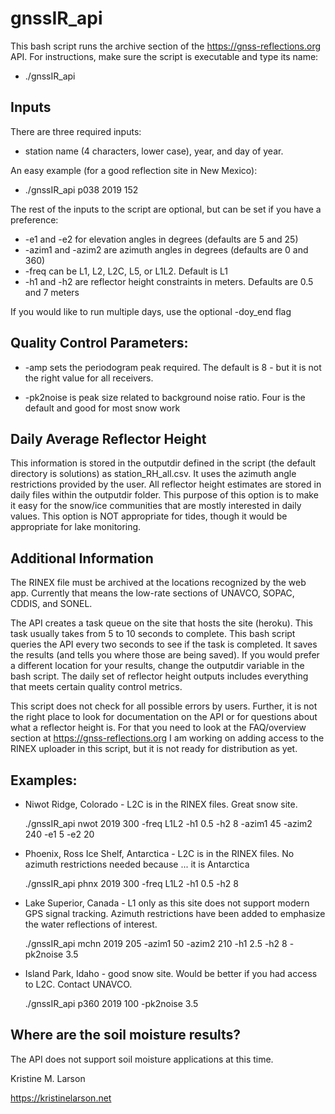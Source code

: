 # gnssIR_api
This bash script runs the archive section of the https://gnss-reflections.org API.
For instructions, make sure the script is executable and type its name:
* ./gnssIR_api

## Inputs
There are three required inputs: 

* station name (4 characters, lower case), year, and day of year.


An easy example (for a good reflection site in New Mexico):
  
* ./gnssIR_api p038 2019 152

The rest of the inputs to the script are optional, but can be set if you have a preference:
  
*   -e1 and -e2 for elevation angles in degrees (defaults are 5 and 25)
*   -azim1 and -azim2 are azimuth angles in degrees (defaults are 0 and 360)
*   -freq can be L1, L2, L2C, L5, or L1L2. Default is L1
*   -h1 and -h2 are reflector height constraints in meters. Defaults are 0.5 and 7 meters
  
If you would like to run multiple days, use the optional -doy_end flag
  
## Quality Control Parameters:
  
*   -amp sets the periodogram peak required. The default is 8 - but it is not the right value for all receivers.

*   -pk2noise is peak size related to background noise ratio. Four is the default and good for most snow work

## Daily Average Reflector Height
This information is stored in the outputdir defined in the script (the default directory is solutions) 
as station_RH_all.csv. It uses the azimuth angle restrictions provided by the user.
All reflector height estimates are stored in daily files within the outputdir folder. 
This purpose of this option is to make it easy for the snow/ice communities that are mostly
interested in daily values.  This option is NOT appropriate for tides, though it would be 
appropriate for lake monitoring.
  
## Additional Information
The RINEX file must be archived at the locations recognized by the web app.  Currently that 
means the low-rate sections of UNAVCO, SOPAC, CDDIS, and SONEL.
  
The API creates a task queue on the site that hosts the site (heroku). 
This task usually takes from 5 to 10 seconds to complete. This bash script 
queries the API every two seconds to see if the task is completed.
It saves the results (and tells you where those are being saved). If you would 
prefer a different location for your results, change the outputdir variable in 
the bash script. The daily set of reflector height
outputs includes everything that meets certain quality control metrics.
  
This script does not check for all possible errors by users. Further, it is not the right place
to look for documentation on the API or for questions about what a reflector height is. For that
you need to look at the FAQ/overview section at https://gnss-reflections.org
I am working on adding access to the RINEX uploader in this script, but it is not ready
for distribution as yet.

## Examples:
  
* Niwot Ridge, Colorado - L2C is in the RINEX files.  Great snow site.

     ./gnssIR_api nwot 2019 300 -freq L1L2 -h1 0.5 -h2 8 -azim1 45 -azim2 240 -e1 5 -e2 20
  
* Phoenix, Ross Ice Shelf, Antarctica - L2C is in the RINEX files. No azimuth restrictions needed because ... it is Antarctica

     ./gnssIR_api phnx 2019 300 -freq L1L2 -h1 0.5 -h2 8
  
* Lake Superior, Canada - L1 only as this site does not support modern GPS signal tracking. Azimuth restrictions have been added to emphasize the water reflections of interest.

     ./gnssIR_api mchn 2019 205 -azim1 50 -azim2 210 -h1 2.5 -h2 8 -pk2noise 3.5
  
* Island Park, Idaho - good snow site. Would be better if you had access to L2C. Contact UNAVCO.

     ./gnssIR_api p360 2019 100  -pk2noise 3.5
  
## Where are the soil moisture results?
The API does not support soil moisture applications at this time.

Kristine M. Larson

https://kristinelarson.net

